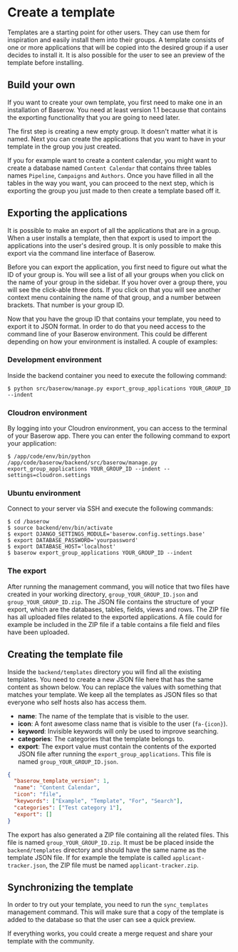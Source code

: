 # Create a template

Templates are a starting point for other users. They can use them for inspiration and
easily install them into their groups. A template consists of one or more applications 
that will be copied into the desired group if a user decides to install it. It is also
possible for the user to see an preview of the template before installing.

## Build your own

If you want to create your own template, you first need to make one in an installation
of  Baserow. You need at least version 1.1 because that contains the exporting
functionality that you are going to need later.

The first step is creating a new empty group. It doesn't matter what it is named. Next
you can create the applications that you want to have in your template in the group
you just created.

If you for example want to create a content calendar, you might want to create a
database named `Content Calendar` that contains three tables names `Pipeline`,
`Campaigns` and `Authors`. Once you have filled in all the tables in the way you want, 
you can proceed to the next step, which is exporting the group you just made to then
create a template based off it.

## Exporting the applications

It is possible to make an export of all the applications that are in a group. When a 
user installs a template, then that export is used to import the applications
into the user's desired group. It is only possible to make this export via the command 
line interface of Baserow.

Before you can export the application, you first need to figure out what the ID of your
group is. You will see a list of all your groups when you click on the name of your
group in the sidebar. If you hover over a group there, you will see the click-able
three  dots. If you click on that you will see another context menu containing the name
of that group, and a number between brackets. That number is your group ID.

Now that you have the group ID that contains your template, you need to export it to
JSON format. In order to do that you need access to the command line of your Baserow
environment. This could be different depending on how your environment is installed.
A couple of examples:

### Development environment

Inside the backend container you need to execute the following command:

```
$ python src/baserow/manage.py export_group_applications YOUR_GROUP_ID --indent
```

### Cloudron environment

By logging into your Cloudron environment, you can access to the terminal of your
Baserow app. There you can enter the following command to export your application:

```
$ /app/code/env/bin/python /app/code/baserow/backend/src/baserow/manage.py export_group_applications YOUR_GROUP_ID --indent --settings=cloudron.settings
```

### Ubuntu environment

Connect to your server via SSH and execute the following commands:

```
$ cd /baserow
$ source backend/env/bin/activate
$ export DJANGO_SETTINGS_MODULE='baserow.config.settings.base'
$ export DATABASE_PASSWORD='yourpassword'
$ export DATABASE_HOST='localhost'
$ baserow export_group_applications YOUR_GROUP_ID --indent
```

### The export

After running the management command, you will notice that two files have created in
your working directory, `group_YOUR_GROUP_ID.json` and `group_YOUR_GROUP_ID.zip`. The
JSON file contains the structure of your export, which are the databases, tables,
fields, views and rows. The ZIP file has all uploaded files related to the exported
applications. A file could for example be included in the ZIP file if a table contains
a file field and files have been uploaded.

## Creating the template file

Inside the `backend/templates` directory you will find all the existing templates. You
need to create a new JSON file here that has the same content as shown below. You can 
replace the values with something that matches your template. We keep all the templates 
as JSON files so that everyone who self hosts also has access them.

* **name**: The name of the template that is visible to the user.
* **icon**: A font awesome class name that is visible to the user (`fa-{icon}`).
* **keyword**: Invisible keywords will only be used to improve searching.
* **categories**: The categories that the template belongs to.
* **export**: The export value must contain the contents of the exported JSON file
  after running the `export_group_applications`. This file is named
  `group_YOUR_GROUP_ID.json`.

```json
{
  "baserow_template_version": 1,
  "name": "Content Calendar",
  "icon": "file",
  "keywords": ["Example", "Template", "For", "Search"],
  "categories": ["Test category 1"],
  "export": []
}
```

The export has also generated a ZIP file containing all the related files. This file is
named `group_YOUR_GROUP_ID.zip`. It must be be placed inside the `backend/templates`
directory and should have the same name as the template JSON file. If for example the
template is called `applicant-tracker.json`, the ZIP file must be named
`applicant-tracker.zip`.

## Synchronizing the template

In order to try out your template, you need to run the `sync_templates` management
command. This will make sure that a copy of the template is added to the database so
that the user can see a quick preview.

If everything works, you could create a merge request and share your template with the
community.
